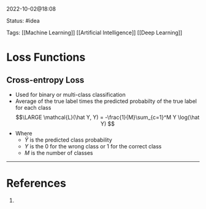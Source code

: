 2022-10-02@18:08

Status: #idea

Tags: [[Machine Learning]] [[Artificial Intelligence]] [[Deep Learning]]

# Loss Functions

## Cross-entropy Loss
* Used for binary or multi-class classification
* Average of the true label times the predicted probabilty of the true label for each class
$$\LARGE
\mathcal{L}(\hat Y, Y) = -\frac{1}{M}\sum_{c=1}^M Y \log(\hat Y)
$$
* Where
	* $\hat Y$ is the predicted class probability
	* $Y$ is the $0$ for the wrong class or $1$ for the correct class
	* $M$ is the number of classes




---
# References
1. 